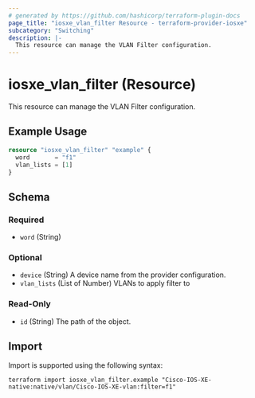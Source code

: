 ```yaml
---
# generated by https://github.com/hashicorp/terraform-plugin-docs
page_title: "iosxe_vlan_filter Resource - terraform-provider-iosxe"
subcategory: "Switching"
description: |-
  This resource can manage the VLAN Filter configuration.
---
```


# iosxe_vlan_filter (Resource)

This resource can manage the VLAN Filter configuration.

## Example Usage

```terraform
resource "iosxe_vlan_filter" "example" {
  word       = "f1"
  vlan_lists = [1]
}
```

<!-- schema generated by tfplugindocs -->
## Schema

### Required

- `word` (String)

### Optional

- `device` (String) A device name from the provider configuration.
- `vlan_lists` (List of Number) VLANs to apply filter to

### Read-Only

- `id` (String) The path of the object.

## Import

Import is supported using the following syntax:

```shell
terraform import iosxe_vlan_filter.example "Cisco-IOS-XE-native:native/vlan/Cisco-IOS-XE-vlan:filter=f1"
```
